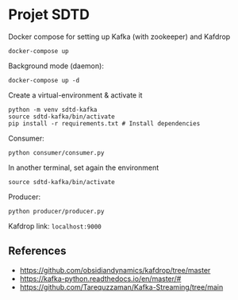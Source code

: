 # Projet SDTD

Docker compose for setting up Kafka (with zookeeper) and Kafdrop

```
docker-compose up
```

Background mode (daemon):

```
docker-compose up -d
```

Create a virtual-environment & activate it

```
python -m venv sdtd-kafka
source sdtd-kafka/bin/activate
pip install -r requirements.txt # Install dependencies
```

Consumer:

```
python consumer/consumer.py
```

In another terminal, set again the environment

```
source sdtd-kafka/bin/activate
```

Producer:

```
python producer/producer.py
```

Kafdrop link: `localhost:9000`

## References

- https://github.com/obsidiandynamics/kafdrop/tree/master
- https://kafka-python.readthedocs.io/en/master/#
- https://github.com/Tarequzzaman/Kafka-Streaming/tree/main
